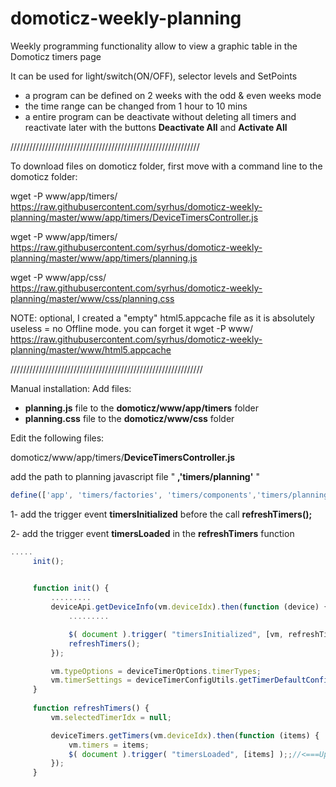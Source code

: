 # domoticz-weekly-planning
Weekly programming functionality allow to view a graphic table in the Domoticz timers page

It can be used for light/switch(ON/OFF), selector levels and SetPoints
- a program can be defined on 2 weeks with the odd & even weeks mode
- the time range can be changed from 1 hour to 10 mins
- a entire program can be deactivate without deleting all timers and reactivate later with the buttons **Deactivate All** and **Activate All**

////////////////////////////////////////////////////////////

To download files on domoticz  folder, first move with a command line to the domoticz folder: 

wget -P www/app/timers/ https://raw.githubusercontent.com/syrhus/domoticz-weekly-planning/master/www/app/timers/DeviceTimersController.js 

wget -P www/app/timers/ https://raw.githubusercontent.com/syrhus/domoticz-weekly-planning/master/www/app/timers/planning.js 

wget -P www/app/css/ https://raw.githubusercontent.com/syrhus/domoticz-weekly-planning/master/www/css/planning.css 


NOTE: optional, I created a "empty" html5.appcache file as it is absolutely useless = no Offline mode.
you can forget it 
wget -P www/ https://raw.githubusercontent.com/syrhus/domoticz-weekly-planning/master/www/html5.appcache


/////////////////////////////////////////////////////////////

Manual installation:
Add files:
   - **planning.js** file to the **domoticz/www/app/timers** folder 
   - **planning.css** file to the **domoticz/www/css** folder

Edit the following files:

domoticz/www/app/timers/**DeviceTimersController.js**

add the path to planning javascript file " **,'timers/planning'** "
```javascript
define(['app', 'timers/factories', 'timers/components','timers/planning' ], function (app) {
```

1- add the trigger event **timersInitialized** before the call **refreshTimers();**

2- add the trigger event **timersLoaded** in the **refreshTimers** function

```javascript
.....
     init();

    
     function init() {
         .........
         deviceApi.getDeviceInfo(vm.deviceIdx).then(function (device) {
             .........

             $( document ).trigger( "timersInitialized", [vm, refreshTimers] );//<===Update for Planning
             refreshTimers();
         });

         vm.typeOptions = deviceTimerOptions.timerTypes;
         vm.timerSettings = deviceTimerConfigUtils.getTimerDefaultConfig();
     }
         
     function refreshTimers() {
         vm.selectedTimerIdx = null;

         deviceTimers.getTimers(vm.deviceIdx).then(function (items) {
             vm.timers = items;
             $( document ).trigger( "timersLoaded", [items] );;//<===Update for Planning
         });
     }
```
